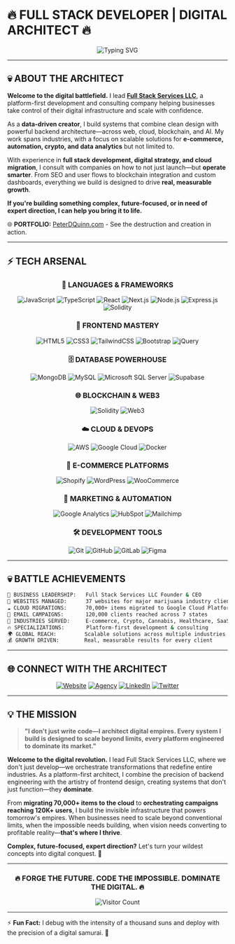 # 🔥 FULL STACK DEVELOPER | DIGITAL ARCHITECT 🔥

<div align="center">

![Typing SVG](https://readme-typing-svg.herokuapp.com?font=Orbitron&size=40&pause=1000&color=00FF88&center=true&vCenter=true&width=1000&lines=BUILDING+THE+FUTURE+OF+WEB;TRANSFORMING+IDEAS+INTO+REALITY;FULL+STACK+DEVELOPMENT+MASTERY;WHERE+CODE+MEETS+CREATIVITY)

</div>

---

## 💀 **ABOUT THE ARCHITECT**

**Welcome to the digital battlefield.** I lead **[Full Stack Services LLC](https://www.fullstackservicesllc.net)**, a platform-first development and consulting company helping businesses take control of their digital infrastructure and scale with confidence.

As a **data-driven creator**, I build systems that combine clean design with powerful backend architecture—across web, cloud, blockchain, and AI. My work spans industries, with a focus on scalable solutions for **e-commerce, automation, crypto, and data analytics** but not limited to.

With experience in **full stack development, digital strategy, and cloud migration**, I consult with companies on how to not just launch—but **operate smarter**. From SEO and user flows to blockchain integration and custom dashboards, everything we build is designed to drive **real, measurable growth**.

**If you're building something complex, future-focused, or in need of expert direction, I can help you bring it to life.**

🌐 **PORTFOLIO:** [PeterDQuinn.com](https://www.peterdquinn.com) - See the destruction and creation in action.

---

## ⚡ **TECH ARSENAL**

<div align="center">

### 🚀 **LANGUAGES & FRAMEWORKS**
![JavaScript](https://img.shields.io/badge/JavaScript-F7DF1E?style=for-the-badge&logo=javascript&logoColor=black)
![TypeScript](https://img.shields.io/badge/TypeScript-007ACC?style=for-the-badge&logo=typescript&logoColor=white)
![React](https://img.shields.io/badge/React-20232A?style=for-the-badge&logo=react&logoColor=61DAFB)
![Next.js](https://img.shields.io/badge/Next.js-000000?style=for-the-badge&logo=next.js&logoColor=white)
![Node.js](https://img.shields.io/badge/Node.js-43853D?style=for-the-badge&logo=node.js&logoColor=white)
![Express.js](https://img.shields.io/badge/Express.js-404D59?style=for-the-badge&logo=express&logoColor=white)
![Solidity](https://img.shields.io/badge/Solidity-363636?style=for-the-badge&logo=solidity&logoColor=white)

### 🎨 **FRONTEND MASTERY**
![HTML5](https://img.shields.io/badge/HTML5-E34F26?style=for-the-badge&logo=html5&logoColor=white)
![CSS3](https://img.shields.io/badge/CSS3-1572B6?style=for-the-badge&logo=css3&logoColor=white)
![TailwindCSS](https://img.shields.io/badge/Tailwind_CSS-38B2AC?style=for-the-badge&logo=tailwind-css&logoColor=white)
![Bootstrap](https://img.shields.io/badge/Bootstrap-563D7C?style=for-the-badge&logo=bootstrap&logoColor=white)
![jQuery](https://img.shields.io/badge/jQuery-0769AD?style=for-the-badge&logo=jquery&logoColor=white)

### 🗄️ **DATABASE POWERHOUSE**
![MongoDB](https://img.shields.io/badge/MongoDB-4EA94B?style=for-the-badge&logo=mongodb&logoColor=white)
![MySQL](https://img.shields.io/badge/MySQL-00000F?style=for-the-badge&logo=mysql&logoColor=white)
![Microsoft SQL Server](https://img.shields.io/badge/Microsoft%20SQL%20Server-CC2927?style=for-the-badge&logo=microsoft%20sql%20server&logoColor=white)
![Supabase](https://img.shields.io/badge/Supabase-181818?style=for-the-badge&logo=supabase&logoColor=white)

### 🌐 **BLOCKCHAIN & WEB3**
![Solidity](https://img.shields.io/badge/Solidity-363636?style=for-the-badge&logo=solidity&logoColor=white)
![Web3](https://img.shields.io/badge/Web3-F16822?style=for-the-badge&logo=web3.js&logoColor=white)

### ☁️ **CLOUD & DEVOPS**
![AWS](https://img.shields.io/badge/Amazon_AWS-232F3E?style=for-the-badge&logo=amazon-aws&logoColor=white)
![Google Cloud](https://img.shields.io/badge/Google_Cloud-4285F4?style=for-the-badge&logo=google-cloud&logoColor=white)
![Docker](https://img.shields.io/badge/Docker-0db7ed?style=for-the-badge&logo=docker&logoColor=white)

### 🛒 **E-COMMERCE PLATFORMS**
![Shopify](https://img.shields.io/badge/Shopify-7AB55C?style=for-the-badge&logo=shopify&logoColor=white)
![WordPress](https://img.shields.io/badge/WordPress-21759B?style=for-the-badge&logo=wordpress&logoColor=white)
![WooCommerce](https://img.shields.io/badge/WooCommerce-96588A?style=for-the-badge&logo=woocommerce&logoColor=white)

### 📧 **MARKETING & AUTOMATION**
![Google Analytics](https://img.shields.io/badge/Google%20Analytics-E37400?style=for-the-badge&logo=google%20analytics&logoColor=white)
![HubSpot](https://img.shields.io/badge/HubSpot-FF7A59?style=for-the-badge&logo=hubspot&logoColor=white)
![Mailchimp](https://img.shields.io/badge/Mailchimp-FFE01B?style=for-the-badge&logo=mailchimp&logoColor=black)

### 🛠️ **DEVELOPMENT TOOLS**
![Git](https://img.shields.io/badge/Git-F05032?style=for-the-badge&logo=git&logoColor=white)
![GitHub](https://img.shields.io/badge/GitHub-100000?style=for-the-badge&logo=github&logoColor=white)
![GitLab](https://img.shields.io/badge/GitLab-330F63?style=for-the-badge&logo=gitlab&logoColor=white)
![Figma](https://img.shields.io/badge/Figma-F24E1E?style=for-the-badge&logo=figma&logoColor=white)

</div>

---

## 💀 **BATTLE ACHIEVEMENTS**

```bash
🏢 BUSINESS LEADERSHIP:   Full Stack Services LLC Founder & CEO
💼 WEBSITES MANAGED:      37 websites for major marijuana industry client
☁️ CLOUD MIGRATIONS:      70,000+ items migrated to Google Cloud Platform
📧 EMAIL CAMPAIGNS:       120,000 clients reached across 7 states
🎯 INDUSTRIES SERVED:     E-commerce, Crypto, Cannabis, Healthcare, SaaS
🔥 SPECIALIZATIONS:       Platform-first development & consulting
🌍 GLOBAL REACH:         Scalable solutions across multiple industries
💰 GROWTH DRIVEN:        Real, measurable results for every client
```

---

## 🌐 **CONNECT WITH THE ARCHITECT**

<div align="center">

[![Website](https://img.shields.io/badge/🌐_Portfolio-FF0066?style=for-the-badge&logoColor=white)](https://www.peterdquinn.com)
[![Agency](https://img.shields.io/badge/🚀_Agency-00FF88?style=for-the-badge&logoColor=black)](https://www.fullstackservicesllc.net)
[![LinkedIn](https://img.shields.io/badge/LinkedIn-0077B5?style=for-the-badge&logo=linkedin&logoColor=white)](https://linkedin.com/in/yourprofile)
[![Twitter](https://img.shields.io/badge/Twitter-1DA1F2?style=for-the-badge&logo=twitter&logoColor=white)](https://x.com/Full_Stack_P)

</div>

---

## 💡 **THE MISSION**

> **"I don't just write code—I architect digital empires. Every system I build is designed to scale beyond limits, every platform engineered to dominate its market."**

**Welcome to the digital revolution.** I lead Full Stack Services LLC, where we don't just develop—we orchestrate transformations that redefine entire industries. As a platform-first architect, I combine the precision of backend engineering with the artistry of frontend design, creating systems that don't just function—they **dominate**.

From **migrating 70,000+ items to the cloud** to **orchestrating campaigns reaching 120K+ users**, I build the invisible infrastructure that powers tomorrow's empires. When businesses need to scale beyond conventional limits, when the impossible needs building, when vision needs converting to profitable reality—**that's where I thrive**.

**Complex, future-focused, expert direction?** Let's turn your wildest concepts into digital conquest. 🚀

---

<div align="center">

### 🔥 **FORGE THE FUTURE. CODE THE IMPOSSIBLE. DOMINATE THE DIGITAL.** 🔥

![Visitor Count](https://visitor-badge.laobi.icu/badge?page_id=YourUsername.YourUsername&left_color=00FF88&right_color=FF0066)

</div>

---

⚡ **Fun Fact:** I debug with the intensity of a thousand suns and deploy with the precision of a digital samurai. 🥷
